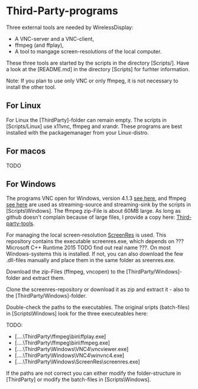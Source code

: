 # Third-Party-programs

Three external tools are needed by WirelessDisplay:

- A VNC-server and a VNC-client,
- ffmpeg (and ffplay),
- A tool to mangage screen-resolutions of the local computer.

These three tools are started by the scripts in the directory 
[Scripts/<Operating-System>]. Have a look at the [README.md] in the directory
[Scripts] for furhter information.

Note: If you plan to use only VNC or only ffmpeg, it is not necessary to
install the other tool.

## For Linux

For Linux the [ThirdParty]-folder can remain empty. The scripts in 
[Scripts/Linux] use x11vnc, ffmpeg and xrandr. These programs are best
installed with the packagemanager from your Linux-distro.

## For macos

TODO

## For Windows

The programs VNC open for Windows, version 4.1.3
[see here](https://archive.realvnc.com/download/open/), 
and ffmpeg 
[see here](https://ffmpeg.zeranoe.com/builds/win64/static/ffmpeg-4.2.2-win64-static.zip) 
are used as streaming-source and streaming-sink by the scripts in 
[Scripts\Windows]. The ffmpeg zip-File is about 60MB large. As long as github 
doesn't complain because of large files, I provide a copy here: 
[Third-party-tools](https://github.com/lzukw/Third-party-tools).

For managing the local screen-resolution
[ScreenRes](https://github.com/lzukw/ScreenRes) is used. This repository
contains the executable screenres.exe, which depends on ??? Microsoft C++ 
Runtime 2015 TODO find out real name ???. On most Windows-systems this is 
installed. If not, you can also download the few .dll-files manually and
place them in the same folder as sreenres.exe.

Download the zip-Files (ffmpeg, vncopen) to the [ThirdParty/Windows]-folder and 
extract them.

Clone the screenres-repository or download it as zip and extract it - also
to the [ThirdParty/Windows]-folder. 

Double-check the paths to the executables. The original sripts (batch-files)
in [Scripts\Windows] look for the three executeables here:

TODO:
- [..\..\ThirdParty\ffmpeg\bin\ffplay.exe]
- [..\..\ThirdParty\ffmpeg\bin\ffmpeg.exe]
- [..\..\ThirdParty\Windows\VNC4\vncviewer.exe]
- [..\..\ThirdParty\Windows\VNC4\winvnc4.exe]
- [..\..\ThirdParty\Windows\ScreenRes\screenres.exe]

If the paths are not correct you can either modify the folder-structure in 
[ThirdParty] or modify the batch-files in [Scripts\Windows].

